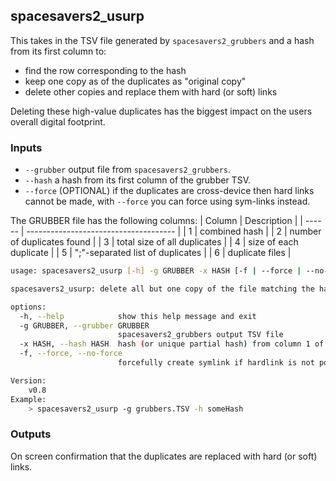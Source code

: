 ## spacesavers2_usurp

This takes in the TSV file generated by `spacesavers2_grubbers` and a hash from its first column to:

- find the row corresponding to the hash
- keep one copy as of the duplicates as "original copy"
- delete other copies and replace them with hard (or soft) links

Deleting these high-value duplicates has the biggest impact on the users overall digital footprint.

### Inputs

- `--grubber` output file from `spacesavers2_grubbers`.
- `--hash` a hash from its first column of the grubber TSV.
- `--force` (OPTIONAL) if the duplicates are cross-device then hard links cannot be made, with `--force` you can force using sym-links instead.

The GRUBBER file has the following columns:
| Column | Description                           |
| ------ | ------------------------------------- |
| 1      | combined hash                         |
| 2      | number of duplicates found            |
| 3      | total size of all duplicates          |
| 4      | size of each duplicate                |
| 5      | ";"-separated list of duplicates      |
| 6      | duplicate files                       |

```bash
usage: spacesavers2_usurp [-h] -g GRUBBER -x HASH [-f | --force | --no-force]

spacesavers2_usurp: delete all but one copy of the file matching the hash and replace all other copies with hardlinks

options:
  -h, --help            show this help message and exit
  -g GRUBBER, --grubber GRUBBER
                        spacesavers2_grubbers output TSV file
  -x HASH, --hash HASH  hash (or unique partial hash) from column 1 of spacesavers2_grubbers TSV file
  -f, --force, --no-force
                        forcefully create symlink if hardlink is not possible

Version:
    v0.8
Example:
    > spacesavers2_usurp -g grubbers.TSV -h someHash
```

### Outputs

On screen confirmation that the duplicates are replaced with hard (or soft) links.
